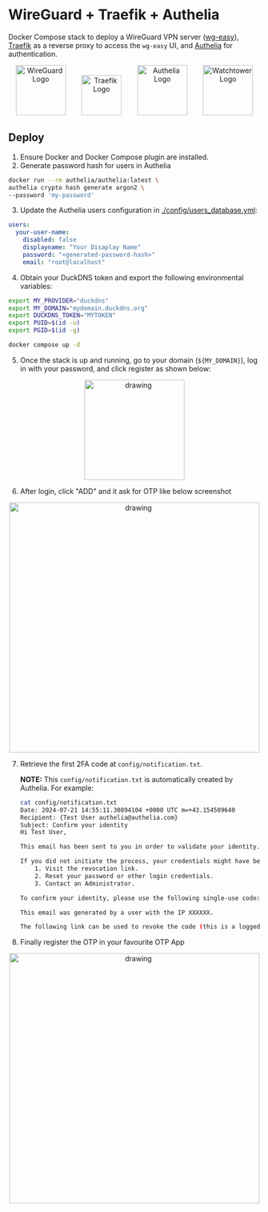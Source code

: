 # WireGuard + Traefik + Authelia

Docker Compose stack to deploy a WireGuard VPN server ([wg-easy](https://github.com/wg-easy/wg-easy)), [Traefik](https://github.com/traefik/traefik) as a reverse proxy to access the `wg-easy` UI, and [Authelia](https://github.com/authelia/authelia) for authentication.

<p align="center">
    <img src="https://i.ibb.co/xjsHPnb/wireguard-logo-icon-168760.png" alt="WireGuard Logo" width="100"/>&nbsp;&nbsp;&nbsp;&nbsp;&nbsp;&nbsp;&nbsp;
    <img src="https://i.ibb.co/nRDG8QV/1200px-Traefik-logo.png" alt="Traefik Logo" width="80"/>&nbsp;&nbsp;&nbsp;&nbsp;&nbsp;&nbsp;&nbsp;
    <img src="https://i.ibb.co/GTQBtqM/logo-cropped.png" alt="Authelia Logo" width="100"/>&nbsp;&nbsp;&nbsp;&nbsp;&nbsp;&nbsp;&nbsp;
    <img src="https://i.ibb.co/TmPdT0D/watchtower.png" alt="Watchtower Logo" width="100"/>
</p>

## Deploy

1. Ensure Docker and Docker Compose plugin are installed.
2. Generate password hash for users in Authelia

```bash
docker run --rm authelia/authelia:latest \
authelia crypto hash generate argon2 \
--password 'my-password'
```

3. Update the Authelia users configuration in [./config/users_database.yml](./config/users_database.yml):

```yaml
users:
  your-user-name:
    disabled: false
    displayname: "Your Disaplay Name"
    password: "<generated-password-hash>"
    email: "root@localhost"
```

4. Obtain your DuckDNS token and export the following environmental variables:

```bash
export MY_PROVIDER="duckdns"
export MY_DOMAIN="mydomain.duckdns.org"
export DUCKDNS_TOKEN="MYTOKEN"
export PUID=$(id -u)
export PGID=$(id -g)

docker compose up -d
```

5. Once the stack is up and running, go to your domain (`${MY_DOMAIN}`), log in with your password, and click register as shown below:
<p align="center">
<img src="https://i.ibb.co/P4SMnb9/Screenshot-2024-07-21-at-17-00-46.png" alt="drawing" width="200"/>
</p>

6. After login, click "ADD" and it ask for OTP like below screenshot
<p align="center">
  <img src="https://i.ibb.co/T8fXGLY/1.png" alt="drawing" width="500"/>
</p>

7. Retrieve the first 2FA code at `config/notification.txt`.

   **NOTE:** This `config/notification.txt` is automatically created by Authelia. For example:

    ```bash
    cat config/notification.txt
    Date: 2024-07-21 14:55:11.30894104 +0000 UTC m=+43.154509640
    Recipient: {Test User authelia@authelia.com}
    Subject: Confirm your identity
    Hi Test User,
    
    This email has been sent to you in order to validate your identity. Purpose: Confirm your identity.
    
    If you did not initiate the process, your credentials might have been compromised and you should:
        1. Visit the revocation link.
        2. Reset your password or other login credentials.
        3. Contact an Administrator.
    
    To confirm your identity, please use the following single-use code: TXQAT55T
    
    This email was generated by a user with the IP XXXXXX.
    
    The following link can be used to revoke the code (this is a logged event): XXXX
    ```

8. Finally register the OTP in your favourite OTP App
<p align="center">
  <img src="https://i.ibb.co/rmxgzpk/3.png" alt="drawing" width="500"/>
</p>
